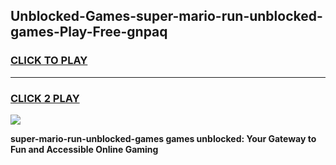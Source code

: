 
## Unblocked-Games-super-mario-run-unblocked-games-Play-Free-gnpaq
<h3>
<a href="https://premium76.site?title=super-mario-run-unblocked-games&ref=15A">CLICK TO PLAY</a></h3>
<hr>

<h3>
<a href="https://premium76.site?title=super-mario-run-unblocked-games&ref=15A">CLICK 2 PLAY</a>
  
</h3>

<a href="https://premium76.site?title=super-mario-run-unblocked-games&ref=15A"><img src="https://clearcache.store/games.png"></a>


**super-mario-run-unblocked-games games unblocked: Your Gateway to Fun and Accessible Online Gaming**
